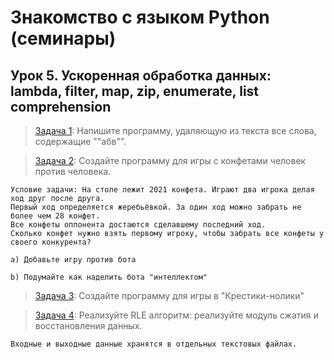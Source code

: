 # Знакомство с языком Python (семинары)
## Урок 5. Ускоренная обработка данных: lambda, filter, map, zip, enumerate, list comprehension

> [Задача 1](https://github.com/XYI7I/GeekBrains/tree/main/Geek/PythonStart/lesson5/task1/main.py): Напишите программу, удаляющую из текста все слова, содержащие ""абв"". 

> [Задача 2](https://github.com/XYI7I/GeekBrains/tree/main/Geek/PythonStart/lesson5/task2/main.py): Создайте программу для игры с конфетами человек против человека.

    Условие задачи: На столе лежит 2021 конфета. Играют два игрока делая ход друг после друга. 
    Первый ход определяется жеребьёвкой. За один ход можно забрать не более чем 28 конфет. 
    Все конфеты оппонента достаются сделавшему последний ход. 
    Сколько конфет нужно взять первому игроку, чтобы забрать все конфеты у своего конкурента?
    
    a) Добавьте игру против бота
    
    b) Подумайте как наделить бота "интеллектом"
    
> [Задача 3](https://github.com/XYI7I/GeekBrains/tree/main/Geek/PythonStart/lesson5/task3/main.py): Создайте программу для игры в "Крестики-нолики"

> [Задача 4](https://github.com/XYI7I/GeekBrains/tree/main/Geek/PythonStart/lesson5/task4/main.py): Реализуйте RLE алгоритм: реализуйте модуль сжатия и восстановления данных.
 
    Входные и выходные данные хранятся в отдельных текстовых файлах.